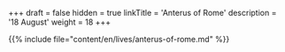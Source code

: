 +++
draft = false
hidden = true
linkTitle = 'Anterus of Rome'
description = '18 August'
weight = 18
+++

{{% include file="content/en/lives/anterus-of-rome.md" %}}
